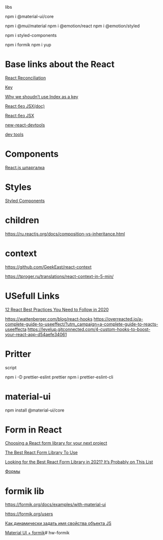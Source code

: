 libs 

npm i @material-ui/core

npm i @mui/material
npm i @emotion/react 
npm i @emotion/styled

npm i styled-components

npm i formik
npm i yup



# Base links about the React 

[React Reconciliation](https://www.youtube.com/watch?v=A0W2n2azH5s&ab_channel=%D0%90%D0%B9%D0%A2%D0%B8%D0%A1%D0%B8%D0%BD%D1%8F%D0%BA)

[Key](https://ru.reactjs.org/docs/lists-and-keys.html#keys)

[Why we shoudn’t use Index as a key](https://robinpokorny.medium.com/index-as-a-key-is-an-anti-pattern-e0349aece318)

[React без JSX(doc)](https://ru.reactjs.org/docs/react-without-jsx.html)

[React без JSX](https://learn.co/lessons/react-create-element)

[new-react-devtools](https://reactjs.org/blog/2019/08/15/new-react-devtools.html)

[dev tools](https://chrome.google.com/webstore/detail/react-developer-tools/fmkadmapgofadopljbjfkapdkoienihi?hl=en)
# Components

[React.js шпаргалка](https://devhints.io/react)

# Styles 
[Styled Components](https://emotion.sh/docs/styled)

# children
https://ru.reactjs.org/docs/composition-vs-inheritance.html

# context 
https://github.com/GeekEast/react-context

https://tproger.ru/translations/react-context-in-5-min/


# USefull Links

[12 React Best Practices You Need to Follow in 2020](https://www.codeinwp.com/blog/react-best-practices/)


https://wattenberger.com/blog/react-hooks
https://overreacted.io/a-complete-guide-to-useeffect/?utm_campaign=a-complete-guide-to-reacts-useeffecta
https://levelup.gitconnected.com/4-custom-hooks-to-boost-your-react-app-d54aefe34061


# Pritter 

script 

npm i -D prettier-eslint prettier
npm i prettier-eslint-cli 



# material-ui

npm install @material-ui/core





# Form in React 

[Choosing a React form library for your next project](https://retool.com/blog/choosing-a-react-form-library/)

[The Best React Form Library To Use](https://frontend-digest.com/the-best-react-form-library-to-use-in-2020-11e93c267e4)

[Looking for the Best React Form Library in 2021? It’s Probably on This List](https://dev.to/pmbanugo/looking-for-the-best-react-form-library-in-2021-it-s-probably-on-this-list-e2h)

[Формы](https://learn-reactjs.ru/basics/forms)

# formik lib
https://formik.org/docs/examples/with-material-ui

https://formik.org/users



[Как динамически задать имя свойства объекта JS](https://coderoad.ru/42048337/%D0%9A%D0%B0%D0%BA-%D0%B4%D0%B8%D0%BD%D0%B0%D0%BC%D0%B8%D1%87%D0%B5%D1%81%D0%BA%D0%B8-%D0%B7%D0%B0%D0%B4%D0%B0%D1%82%D1%8C-%D0%B8%D0%BC%D1%8F-%D1%81%D0%B2%D0%BE%D0%B9%D1%81%D1%82%D0%B2%D0%B0-%D0%BE%D0%B1%D1%8A%D0%B5%D0%BA%D1%82%D0%B0-JS)

[Material UI + formik](https://formik.org/docs/examples/with-material-ui)#   h w - f o r m i k  
 